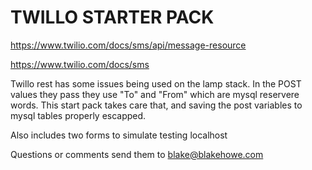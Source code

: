 # TWILLO STARTER PACK

https://www.twilio.com/docs/sms/api/message-resource

https://www.twilio.com/docs/sms

Twillo rest has some issues being used on the lamp stack. In the POST values they pass they use "To" and "From" which are mysql reservere words. 
This start pack takes care that, and saving the post variables to mysql tables properly escapped.

Also includes two forms to simulate testing localhost 

Questions or comments send them to blake@blakehowe.com